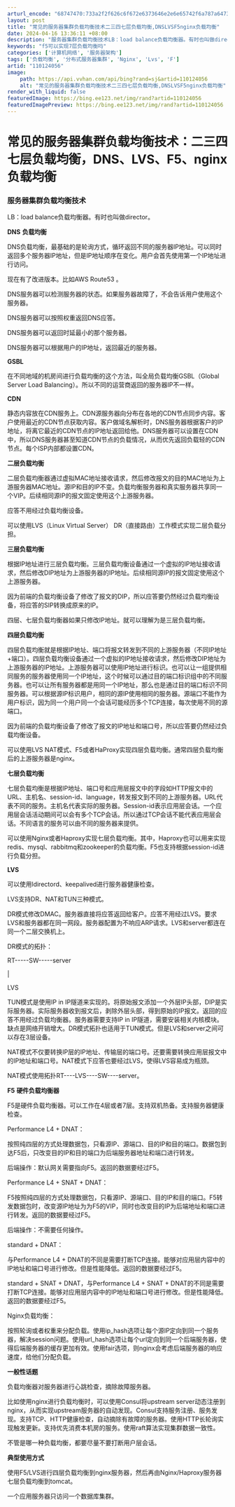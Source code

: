 ```yaml
---
arturl_encode: "68747470:733a2f2f626c6f672e6373646e2e6e65742f6a787a6473772f:61727469636c652f64657461696c732f313130313234303536"
layout: post
title: "常见的服务器集群负载均衡技术二三四七层负载均衡,DNSLVSF5nginx负载均衡"
date: 2024-04-16 13:36:11 +08:00
description: "服务器集群负载均衡技术LB：load balance负载均衡器。有时也叫做director。DNS负"
keywords: "f5可以实现7层负载均衡吗"
categories: ['计算机网络', '服务器架构']
tags: ['负载均衡', '分布式服务器集群', 'Nginx', 'Lvs', 'F']
artid: "110124056"
image:
    path: https://api.vvhan.com/api/bing?rand=sj&artid=110124056
    alt: "常见的服务器集群负载均衡技术二三四七层负载均衡,DNSLVSF5nginx负载均衡"
render_with_liquid: false
featuredImage: https://bing.ee123.net/img/rand?artid=110124056
featuredImagePreview: https://bing.ee123.net/img/rand?artid=110124056
---
```


# 常见的服务器集群负载均衡技术：二三四七层负载均衡，DNS、LVS、F5、nginx负载均衡

### 服务器集群负载均衡技术

LB：load balance负载均衡器。有时也叫做director。

**DNS**
**负载均衡**

DNS负载均衡，最基础的是轮询方式，循环返回不同的服务器IP地址。可以同时返回多个服务器IP地址，但是IP地址顺序在变化。用户会首先使用第一个IP地址进行访问。

现在有了改进版本。比如AWS Route53 。

DNS服务器可以检测服务器的状态。如果服务器故障了，不会告诉用户使用这个服务器。

DNS服务器可以按照权重返回DNS应答。

DNS服务器可以返回时延最小的那个服务器。

DNS服务器可以根据用户的IP地址，返回最近的服务器。

**GSBL**

在不同地域的机房间进行负载均衡的这个方法，叫全局负载均衡GSBL（Global Server Load Balancing）。所以不同的运营商返回的服务器IP不一样。

**CDN**

静态内容放在CDN服务上。CDN源服务器向分布在各地的CDN节点同步内容。客户使用最近的CDN节点获取内容。客户做域名解析时，DNS服务器根据客户的IP地址，将离它最近的CDN节点的IP地址返回给他。DNS服务器可以设置在CDN中，所以DNS服务器甚至知道CDN节点的负载情况，从而优先返回负载轻的CDN节点。每个ISP内部都设置CDN。

**二层负载均衡**

二层负载均衡器通过虚拟MAC地址接收请求，然后修改报文的目的MAC地址为上游服务器MAC地址。源IP和目的IP不变。负载均衡服务器和真实服务器共享同一个VIP。后续相同源IP的报文固定使用这个上游服务器。

应答不用经过负载均衡设备。

可以使用LVS（Linux Virtual Server） DR（直接路由）工作模式实现二层负载分担。

**三层负载均衡**

根据IP地址进行三层负载均衡。三层负载均衡设备通过一个虚拟的IP地址接收请求，然后修改DIP地址为上游服务器的IP地址。后续相同源IP的报文固定使用这个上游服务器。

因为前端的负载均衡设备了修改了报文的DIP，所以应答要仍然经过负载均衡设备，将应答的SIP转换成原来的IP。

四层、七层负载均衡器如果只修改IP地址。就可以理解为是三层负载均衡。

**四层负载均衡**

四层负载均衡就是根据IP地址、端口将报文转发到不同的上游服务器（不同IP地址+端口）。四层负载均衡设备通过一个虚拟的IP地址接收请求，然后修改DIP地址为上游服务器的IP地址。上游服务器可以使用IP地址进行标识。也可以让一组提供相同服务的服务器使用同一个IP地址，这个时候可以通过目的端口标识组中的不同服务器。也可以让所有服务器都是用同一个IP地址，那么也是通过目的端口标识不同服务器。可以根据源IP标识用户，相同的源IP使用相同的服务器。源端口不能作为用户标识，因为同一个用户同一个会话可能经历多个TCP连接，每次使用不同的源端口。

因为前端的负载均衡设备了修改了报文的IP地址和端口号，所以应答要仍然经过负载均衡设备。

可以使用LVS NAT模式、F5或者HaProxy实现四层负载均衡。通常四层负载均衡后的上游服务器是nginx。

**七层负载均衡**

七层负载均衡是根据IP地址、端口号和应用层报文中的字段如HTTP报文中的URL、主机名、session-id、language，转发报文到不同的上游服务器。URL代表不同的服务。主机名代表实际的服务器。Session-id表示应用层会话。一个应用层会话活动期间可以会有多个TCP会话。所以通过TCP会话不能代表应用层会话。不同语言的服务可以由不同的服务器来提供。

可以使用Nginx或者Haproxy实现七层负载均衡。其中，Haproxy也可以用来实现redis、mysql、rabbitmq和zookeeper的负载均衡。F5也支持根据session-id进行负载分担。

**LVS**

可以使用ldirectord、keepalived进行服务器健康检查。

LVS支持DR、NAT和TUN三种模式。

DR模式修改DMAC。服务器直接将应答返回给客户。应答不用经过LVS。要求LVS和服务器都在同一网段。服务器配置为不响应ARP请求。LVS和server都连在同一个二层交换机上。

DR模式的拓扑：

RT-----SW-----server

|

LVS

TUN模式是使用IP in IP隧道来实现的。将原始报文添加一个外层IP头部，DIP是实际服务器。实际服务器收到报文后，剥除外层头部，得到原始的IP报文。返回的应答不用经过负载均衡器。服务器需要支持IP in IP隧道，需要安装相关内核模块。缺点是网络开销增大。DR模式拓扑也适用于TUN模式。但是LVS和server之间可以存在3层设备。

NAT模式不仅要转换IP层的IP地址、传输层的端口号。还要需要转换应用层报文中的IP地址和端口号。NAT模式下应答也要经过LVS，使得LVS容易成为瓶颈。

NAT模式使用拓扑RT----LVS----SW----server。

**F5**
**硬件负载均衡器**

F5是硬件负载均衡器。可以工作在4层或者7层。支持双机热备。支持服务器健康检查。

Performance L4 + DNAT：

按照纯四层的方式处理数据包，只看源IP、源端口、目的IP和目的端口。数据包到达F5后，只改变目的IP和目的端口为后端服务器地址和端口进行转发。

后端操作：默认网关需要指向F5。返回的数据要经过F5。

Performance L4 + SNAT + DNAT：

F5按照纯四层的方式处理数据包，只看源IP、源端口、目的IP和目的端口。F5转发数据包时，改变源IP地址为为F5的VIP，同时也改变目的IP为后端地址和端口进行转发。返回的数据要经过F5。

后端操作：不需要任何操作。

standard + DNAT：

与Performance L4 + DNAT的不同是需要打断TCP连接。能够对应用层内容中的IP地址和端口号进行修改。但是性能降低。返回的数据要经过F5。

standard + SNAT + DNAT，与Performance L4 + SNAT + DNAT的不同是需要打断TCP连接。能够对应用层内容中的IP地址和端口号进行修改。但是性能降低。返回的数据要经过F5。

Nginx负载均衡：

按照轮询或者权重来分配负载。使用ip_hash选项让每个源IP定向到同一个服务器，解决session问题。使用url_hash选项让每个url定向到同一个后端服务器，使得后端服务器的缓存更加有效。使用fair选项，则nginx会考虑后端服务器的响应速度，给他们分配负载。

**一般性话题**

负载均衡器对服务器进行心跳检查，摘除故障服务器。

比如使用nginx进行负载均衡时，可以使用Consul将upstream server动态注册到nginx，从而实现upstream服务器的自动发现。Consul支持服务注册、服务发现。支持TCP、HTTP健康检查，自动摘除有故障的服务器。使用HTTP长轮询实现触发更新。支持优先消费本机房的服务。使用raft算法实现集群数据一致性。

不管是哪一种负载均衡，都要尽量不要打断用户层会话。

**典型使用方式**

使用F5/LVS进行四层负载均衡到nginx服务器，然后再由Nginx/Haproxy服务器七层负载均衡到tomcat。

一个应用服务器只访问一个数据库集群。